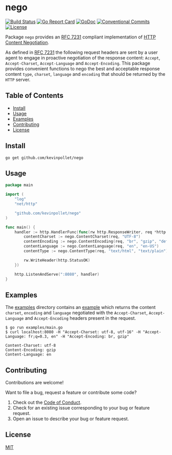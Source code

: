 # nego <!-- omit in toc -->

[![Build Status](https://github.com/kevinpollet/nego/workflows/build/badge.svg)](https://github.com/kevinpollet/nego/actions)
[![Go Report Card](https://goreportcard.com/badge/github.com/kevinpollet/nego?burst=)](https://goreportcard.com/report/github.com/kevinpollet/nego)
[![GoDoc](https://godoc.org/github.com/kevinpollet/nego?status.svg)](https://pkg.go.dev/github.com/kevinpollet/nego)
[![Conventional Commits](https://img.shields.io/badge/Conventional%20Commits-1.0.0-yellow.svg)](https://conventionalcommits.org)
[![License](https://img.shields.io/github/license/kevinpollet/nego)](./LICENSE.md)

Package `nego` provides an [RFC 7231](https://tools.ietf.org/html/rfc7231#section-5.3) compliant implementation of [HTTP Content Negotiation](https://en.wikipedia.org/wiki/Content_negotiation).

As defined in [RFC 7231](https://tools.ietf.org/html/rfc7231#section-5.3) the following request headers are sent by a user agent to engage in proactive negotiation of the response content: `Accept`, `Accept-Charset`, `Accept-Language` and `Accept-Encoding`. This package provides convenient functions to nego the best and acceptable response content `type`, `charset`, `language` and `encoding` that should be returned by the `HTTP` server.

## Table of Contents <!-- omit in toc -->

- [Install](#install)
- [Usage](#usage)
- [Examples](#examples)
- [Contributing](#contributing)
- [License](#license)

## Install

```shell
go get github.com/kevinpollet/nego
```

## Usage

```go
package main

import (
	"log"
	"net/http"

	"github.com/kevinpollet/nego"
)

func main() {
	handler := http.HandlerFunc(func(rw http.ResponseWriter, req *http.Request) {
		contentCharset := nego.ContentCharset(req, "UTF-8")
		contentEncoding := nego.ContentEncoding(req, "br", "gzip", "deflate")
		contentLanguage := nego.ContentLanguage(req, "en", "en-US")
		contentType := nego.ContentType(req, "text/html", "text/plain")

		rw.WriteHeader(http.StatusOK)
	})

	http.ListenAndServe(":8080", handler)
}
```

## Examples

The [examples](./Examples) directory contains an [example](./examples/main.go) which returns the content `charset`, `encoding` and `language` negotiated with the `Accept-Charset`, `Accept-Language` and `Accept-Encoding` headers present in the request.

```shell
$ go run examples/main.go
$ curl localhost:8080 -H "Accept-Charset: utf-8, utf-16" -H "Accept-Language: fr;q=0.3, en" -H "Accept-Encoding: br, gzip"

Content-Charset: utf-8
Content-Encoding: gzip
Content-Language: en
```

## Contributing

Contributions are welcome!

Want to file a bug, request a feature or contribute some code?

1. Check out the [Code of Conduct](./CODE_OF_CONDUCT.md).
2. Check for an existing issue corresponding to your bug or feature request.
3. Open an issue to describe your bug or feature request.

## License

[MIT](./LICENSE.md)
